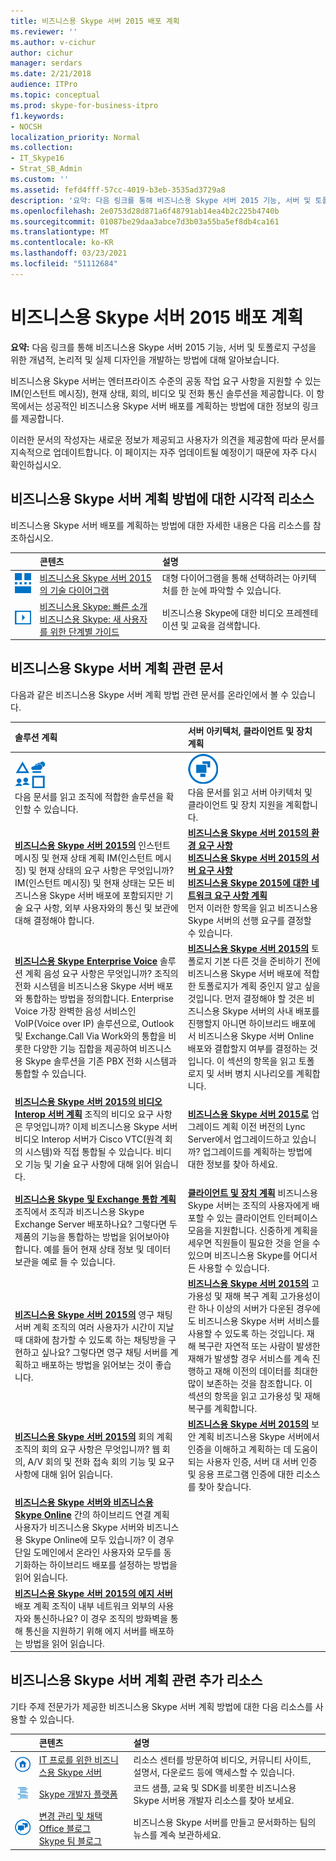 ```yaml
---
title: 비즈니스용 Skype 서버 2015 배포 계획
ms.reviewer: ''
ms.author: v-cichur
author: cichur
manager: serdars
ms.date: 2/21/2018
audience: ITPro
ms.topic: conceptual
ms.prod: skype-for-business-itpro
f1.keywords:
- NOCSH
localization_priority: Normal
ms.collection:
- IT_Skype16
- Strat_SB_Admin
ms.custom: ''
ms.assetid: fefd4fff-57cc-4019-b3eb-3535ad3729a8
description: '요약: 다음 링크를 통해 비즈니스용 Skype 서버 2015 기능, 서버 및 토폴로지 구성을 위한 개념적, 논리적 및 실제 디자인을 개발하는 방법을 알아보는 방법을 살펴보고 있습니다.'
ms.openlocfilehash: 2e0753d28d871a6f48791ab14ea4b2c225b4740b
ms.sourcegitcommit: 01087be29daa3abce7d3b03a55ba5ef8db4ca161
ms.translationtype: MT
ms.contentlocale: ko-KR
ms.lasthandoff: 03/23/2021
ms.locfileid: "51112684"
---
```

# <a name="plan-for-your-skype-for-business-server-2015-deployment"></a>비즈니스용 Skype 서버 2015 배포 계획
 
**요약:** 다음 링크를 통해 비즈니스용 Skype 서버 2015 기능, 서버 및 토폴로지 구성을 위한 개념적, 논리적 및 실제 디자인을 개발하는 방법에 대해 알아보습니다.
  
비즈니스용 Skype 서버는 엔터프라이즈 수준의 공동 작업 요구 사항을 지원할 수 있는 IM(인스턴트 메시징), 현재 상태, 회의, 비디오 및 전화 통신 솔루션을 제공합니다. 이 항목에서는 성공적인 비즈니스용 Skype 서버 배포를 계획하는 방법에 대한 정보의 링크를 제공합니다. 
  
이러한 문서의 작성자는 새로운 정보가 제공되고 사용자가 의견을 제공함에 따라 문서를 지속적으로 업데이트합니다. 이 페이지는 자주 업데이트될 예정이기 때문에 자주 다시 확인하십시오.
## <a name="visual-resources-about-how-to-plan-for-skype-for-business-server"></a>비즈니스용 Skype 서버 계획 방법에 대한 시각적 리소스

비즈니스용 Skype 서버 배포를 계획하는 방법에 대한 자세한 내용은 다음 리소스를 참조하십시오.
  
||**콘텐츠**|**설명**|
|:--- |:--- |:--- |
|![기술 다이어그램 아이콘](../media/87de0d09-77fd-46f2-b9f6-99a7998fd332.png)|[비즈니스용 Skype 서버 2015의 기술 다이어그램](../technical-diagrams.md) <br/> |대형 다이어그램을 통해 선택하려는 아키텍처를 한 눈에 파악할 수 있습니다.  <br/> |
|![비디오 아이콘](../media/143e0d86-1c68-482a-9bf9-93e7966acca0.png)|[비즈니스용 Skype: 빠른 소개](https://www.youtube.com/watch?v=PRJqMuwW5yc&amp;feature=youtu.be) <br/> [비즈니스용 Skype: 새 사용자를 위한 단계별 가이드](https://www.youtube.com/watch?v=7_c4zVJ739M&amp;feature=youtu.be) <br/> |비즈니스용 Skype에 대한 비디오 프레젠테이션 및 교육을 검색합니다.  <br/> |
   
##  <a name="articles-about-planning-for-skype-for-business-server"></a>비즈니스용 Skype 서버 계획 관련 문서

다음과 같은 비즈니스용 Skype 서버 계획 방법 관련 문서를 온라인에서 볼 수 있습니다. 
  
|**솔루션 계획**|**서버 아키텍처, 클라이언트 및 장치 계획**|
|:-----|:-----|
|![솔루션 콘텐츠 아이콘](../media/3959ce46-bd94-40be-8a58-6108bc3583a8.png)           <br/> 다음 문서를 읽고 조직에 적합한 솔루션을 확인할 수 있습니다.  <br/> |![서버 아키텍처 콘텐츠 아이콘](../media/1d7d8156-1ca9-4124-a17f-6bce5aa91966.png)           <br/> 다음 문서를 읽고 서버 아키텍처 및 클라이언트 및 장치 지원을 계획합니다.  <br/> |
|**[비즈니스용 Skype 서버 2015의](instant-messaging-and-presence.md)** 인스턴트 메시징 및 현재 상태 계획 IM(인스턴트 메시징) 및 현재 상태의 요구 사항은 무엇입니까? IM(인스턴트 메시징) 및 현재 상태는 모든 비즈니스용 Skype 서버 배포에 포함되지만 기술 요구 사항, 외부 사용자와의 통신 및 보관에 대해 결정해야 합니다. <br/> |**[비즈니스용 Skype 서버 2015의 환경 요구 사항](requirements-for-your-environment/environmental-requirements.md)** <br/> **[비즈니스용 Skype 서버 2015의 서버 요구 사항](requirements-for-your-environment/server-requirements.md)** <br/> **[비즈니스용 Skype 2015에 대한 네트워크 요구 사항 계획](network-requirements/network-requirements.md)** <br/> 먼저 이러한 항목을 읽고 비즈니스용 Skype 서버의 선행 요구를 결정할 수 있습니다.  <br/> |
|**[비즈니스용 Skype Enterprise Voice](enterprise-voice-solution/enterprise-voice-solution.md)** 솔루션 계획 음성 요구 사항은 무엇입니까? 조직의 전화 시스템을 비즈니스용 Skype 서버 배포와 통합하는 방법을 정의합니다. Enterprise Voice 가장 완벽한 음성 서비스인 VoIP(Voice over IP) 솔루션으로, Outlook 및 Exchange.Call Via Work와의 통합을 비롯한 다양한 기능 집합을 제공하여 비즈니스용 Skype 솔루션을 기존 PBX 전화 시스템과 통합할 수 있습니다. <br/> |**[비즈니스용 Skype 서버 2015의](topology-basics/topology-basics.md)** 토폴로지 기본 다른 것을 준비하기 전에 비즈니스용 Skype 서버 배포에 적합한 토폴로지가 계획 중인지 알고 싶을 것입니다. 먼저 결정해야 할 것은 비즈니스용 Skype 서버의 사내 배포를 진행할지 아니면 하이브리드 배포에서 비즈니스용 Skype 서버 Online 배포와 결합할지 여부를 결정하는 것입니다. 이 섹션의 항목을 읽고 토폴로지 및 서버 병치 시나리오를 계획합니다. <br/> |
|**[비즈니스용 Skype 서버 2015의 비디오 Interop 서버 계획](video-interop-server.md)** 조직의 비디오 요구 사항은 무엇입니까? 이제 비즈니스용 Skype 서버 비디오 Interop 서버가 Cisco VTC(원격 회의 시스템)와 직접 통합될 수 있습니다. 비디오 기능 및 기술 요구 사항에 대해 읽어 읽습니다. <br/> |**[비즈니스용 Skype 서버 2015로](upgrade.md)** 업그레이드 계획 이전 버전의 Lync Server에서 업그레이드하고 있습니까? 업그레이드를 계획하는 방법에 대한 정보를 찾아 하세요. <br/> |
|**[비즈니스용 Skype 및 Exchange 통합 계획](integrate-with-exchange/integrate-with-exchange.md)** 조직에서 조직과 비즈니스용 Skype Exchange Server 배포하나요? 그렇다면 두 제품의 기능을 통합하는 방법을 읽어보아야 합니다. 예를 들어 현재 상태 정보 및 데이터 보관을 예로 들 수 있습니다. <br/> |**[클라이언트 및 장치 계획](clients-and-devices/clients-and-devices.md)** 비즈니스용 Skype 서버는 조직의 사용자에게 배포할 수 있는 클라이언트 인터페이스 모음을 지원합니다. 신중하게 계획을 세우면 직원들이 필요한 것을 얻을 수 있으며 비즈니스용 Skype를 어디서든 사용할 수 있습니다. <br/> |
|**[비즈니스용 Skype 서버 2015의](persistent-chat-server/persistent-chat-server.md)** 영구 채팅 서버 계획 조직의 여러 사용자가 시간이 지날 때 대화에 참가할 수 있도록 하는 채팅방을 구현하고 싶나요? 그렇다면 영구 채팅 서버를 계획하고 배포하는 방법을 읽어보는 것이 좋습니다. <br/> |**[비즈니스용 Skype 서버 2015의](high-availability-and-disaster-recovery/high-availability-and-disaster-recovery.md)** 고가용성 및 재해 복구 계획 고가용성이란 하나 이상의 서버가 다운된 경우에도 비즈니스용 Skype 서버 서비스를 사용할 수 있도록 하는 것입니다. 재해 복구란 자연적 또는 사람이 발생한 재해가 발생할 경우 서비스를 계속 진행하고 재해 이전의 데이터를 최대한 많이 보존하는 것을 참조합니다. 이 섹션의 항목을 읽고 고가용성 및 재해 복구를 계획합니다. <br/> |
|**[비즈니스용 Skype 서버 2015의](conferencing/conferencing.md)**  회의 계획  조직의 회의 요구 사항은 무엇입니까? 웹 회의, A/V 회의 및 전화 접속 회의 기능 및 요구 사항에 대해 읽어 읽습니다. <br/> |**[비즈니스용 Skype 서버 2015의](security/security.md)** 보안 계획 비즈니스용 Skype 서버에서 인증을 이해하고 계획하는 데 도움이 되는 사용자 인증, 서버 대 서버 인증 및 응용 프로그램 인증에 대한 리소스를 찾아 찾습니다. <br/> |
|**[비즈니스용 Skype 서버와 비즈니스용 Skype Online](../../SfbHybrid/hybrid/plan-hybrid-connectivity.md?bc=%2fSkypeForBusiness%2fbreadcrumb%2ftoc.json&toc=%2fSkypeForBusiness%2ftoc.json)**  간의 하이브리드 연결 계획  사용자가 비즈니스용 Skype 서버와 비즈니스용 Skype Online에 모두 있습니까? 이 경우 단일 도메인에서 온라인 사용자와 모두를 동기화하는 하이브리드 배포를 설정하는 방법을 읽어 읽습니다. <br/> ||
|**[비즈니스용 Skype 서버 2015의 에지 서버](edge-server-deployments/edge-server-deployments.md)**  배포 계획  조직이 내부 네트워크 외부의 사용자와 통신하나요? 이 경우 조직의 방화벽을 통해 통신을 지원하기 위해 에지 서버를 배포하는 방법을 읽어 읽습니다. <br/> ||
   
## <a name="additional-resources-about-planning-for-skype-for-business-server"></a>비즈니스용 Skype 서버 계획 관련 추가 리소스

기타 주제 전문가가 제공한 비즈니스용 Skype 서버 계획 방법에 대한 다음 리소스를 사용할 수 있습니다. 
  
||**콘텐츠**|**설명**|
|:--- |:--- |:--- |
|![Docs 아이콘](../media/4eff581b-890b-46cb-8224-a4122137d27e.png)|[IT 프로를 위한 비즈니스용 Skype 서버](../../Hub/index.yml) <br/> |리소스 센터를 방문하여 비디오, 커뮤니티 사이트, 설명서, 다운로드 등에 액세스할 수 있습니다.  <br/> |
|![개발자 콘텐츠 아이콘](../media/3626138a-2778-407e-911f-a0dcbdc36684.png)|[Skype 개발자 플랫폼](/skype-sdk/skypedeveloperplatform) <br/> |코드 샘플, 교육 및 SDK를 비롯한 비즈니스용 Skype 서버용 개발자 리소스를 찾아 보세요.  <br/> |
|![뉴스, 블로그 등 아이콘](../media/ac692cb8-7db8-4810-b53f-1bc88b1e4cac.png)|[변경 관리 및 채택](https://go.microsoft.com/fwlink/p/?LinkId=532796) <br/> [Office 블로그](https://go.microsoft.com/fwlink/p/?LinkId=528899) <br/> [Skype 팀 블로그](https://go.microsoft.com/fwlink/p/?LinkId=532818) <br/> |비즈니스용 Skype 서버를 만들고 문서화하는 팀의 뉴스를 계속 보관하세요.  <br/> |